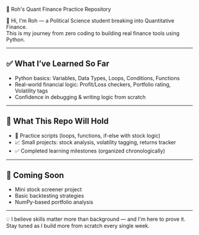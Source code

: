 📘 Roh's Quant Finance Practice Repository

👋 Hi, I'm Roh — a Political Science student breaking into Quantitative Finance.  
This is my journey from zero coding to building real finance tools using Python.

---

## ✅ What I’ve Learned So Far

- Python basics: Variables, Data Types, Loops, Conditions, Functions  
- Real-world financial logic: Profit/Loss checkers, Portfolio rating, Volatility tags  
- Confidence in debugging & writing logic from scratch

---

## 🔨 What This Repo Will Hold

- 🧠 Practice scripts (loops, functions, if-else with stock logic)  
- 📈 Small projects: stock analysis, volatility tagging, returns tracker  
- ✅ Completed learning milestones (organized chronologically)

---

## 🚀 Coming Soon

- Mini stock screener project  
- Basic backtesting strategies  
- NumPy-based portfolio analysis

---

💡 I believe skills matter more than background — and I'm here to prove it.  
Stay tuned as I build more from scratch every single week.
